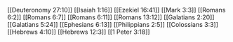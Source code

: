 [[Deuteronomy 27:10]]
[[Isaiah 1:16]]
[[Ezekiel 16:41]]
[[Mark 3:3]]
[[Romans 6:2]]
[[Romans 6:7]]
[[Romans 6:11]]
[[Romans 13:12]]
[[Galatians 2:20]]
[[Galatians 5:24]]
[[Ephesians 6:13]]
[[Philippians 2:5]]
[[Colossians 3:3]]
[[Hebrews 4:10]]
[[Hebrews 12:3]]
[[1 Peter 3:18]]
